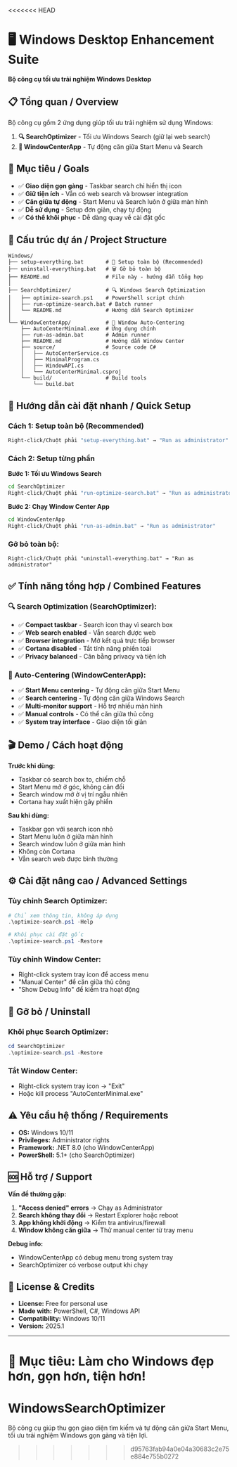 <<<<<<< HEAD
# 🖥️ Windows Desktop Enhancement Suite
**Bộ công cụ tối ưu trải nghiệm Windows Desktop**

## 📋 Tổng quan / Overview

Bộ công cụ gồm 2 ứng dụng giúp tối ưu trải nghiệm sử dụng Windows:

1. **🔍 SearchOptimizer** - Tối ưu Windows Search (giữ lại web search)
2. **🎯 WindowCenterApp** - Tự động căn giữa Start Menu và Search

## 🎯 Mục tiêu / Goals

- ✅ **Giao diện gọn gàng** - Taskbar search chỉ hiển thị icon
- ✅ **Giữ tiện ích** - Vẫn có web search và browser integration  
- ✅ **Căn giữa tự động** - Start Menu và Search luôn ở giữa màn hình
- ✅ **Dễ sử dụng** - Setup đơn giản, chạy tự động
- ✅ **Có thể khôi phục** - Dễ dàng quay về cài đặt gốc

## 📁 Cấu trúc dự án / Project Structure

```
Windows/
├── setup-everything.bat       # 🚀 Setup toàn bộ (Recommended)
├── uninstall-everything.bat   # 🗑️ Gỡ bỏ toàn bộ
├── README.md                  # File này - hướng dẫn tổng hợp
│
├── SearchOptimizer/           # 🔍 Windows Search Optimization
│   ├── optimize-search.ps1    # PowerShell script chính
│   ├── run-optimize-search.bat # Batch runner
│   └── README.md              # Hướng dẫn Search Optimizer
│
└── WindowCenterApp/           # 🎯 Window Auto-Centering
    ├── AutoCenterMinimal.exe  # Ứng dụng chính
    ├── run-as-admin.bat       # Admin runner
    ├── README.md              # Hướng dẫn Window Center
    ├── source/                # Source code C#
    │   ├── AutoCenterService.cs
    │   ├── MinimalProgram.cs
    │   ├── WindowAPI.cs
    │   └── AutoCenterMinimal.csproj
    └── build/                 # Build tools
        └── build.bat
```

## 🚀 Hướng dẫn cài đặt nhanh / Quick Setup

### Cách 1: Setup toàn bộ (Recommended)
```cmd
Right-click/Chuột phải "setup-everything.bat" → "Run as administrator"
```

### Cách 2: Setup từng phần
**Bước 1: Tối ưu Windows Search**
```cmd
cd SearchOptimizer
Right-click/Chuột phải "run-optimize-search.bat" → "Run as administrator"
```

**Bước 2: Chạy Window Center App**  
```cmd
cd WindowCenterApp
Right-click/Chuột phải "run-as-admin.bat" → "Run as administrator"
```

### Gỡ bỏ toàn bộ:
```
Right-click/Chuột phải "uninstall-everything.bat" → "Run as administrator"
```

## ✅ Tính năng tổng hợp / Combined Features

### 🔍 Search Optimization (SearchOptimizer):
- ✅ **Compact taskbar** - Search icon thay vì search box
- ✅ **Web search enabled** - Vẫn search được web
- ✅ **Browser integration** - Mở kết quả trực tiếp browser
- ✅ **Cortana disabled** - Tắt tính năng phiền toái
- ✅ **Privacy balanced** - Cân bằng privacy và tiện ích

### 🎯 Auto-Centering (WindowCenterApp):
- ✅ **Start Menu centering** - Tự động căn giữa Start Menu
- ✅ **Search centering** - Tự động căn giữa Windows Search
- ✅ **Multi-monitor support** - Hỗ trợ nhiều màn hình
- ✅ **Manual controls** - Có thể căn giữa thủ công
- ✅ **System tray interface** - Giao diện tối giản

## 🎬 Demo / Cách hoạt động

**Trước khi dùng:**
- Taskbar có search box to, chiếm chỗ
- Start Menu mở ở góc, không cân đối
- Search window mở ở vị trí ngẫu nhiên
- Cortana hay xuất hiện gây phiền

**Sau khi dùng:**
- Taskbar gọn với search icon nhỏ
- Start Menu luôn ở giữa màn hình
- Search window luôn ở giữa màn hình  
- Không còn Cortana
- Vẫn search web được bình thường

## ⚙️ Cài đặt nâng cao / Advanced Settings

### Tùy chỉnh Search Optimizer:
```powershell
# Chỉ xem thông tin, không áp dụng
.\optimize-search.ps1 -Help

# Khôi phục cài đặt gốc
.\optimize-search.ps1 -Restore
```

### Tùy chỉnh Window Center:
- Right-click system tray icon để access menu
- "Manual Center" để căn giữa thủ công
- "Show Debug Info" để kiểm tra hoạt động

## 🔄 Gỡ bỏ / Uninstall

### Khôi phục Search Optimizer:
```powershell
cd SearchOptimizer
.\optimize-search.ps1 -Restore
```

### Tắt Window Center:
- Right-click system tray icon → "Exit"
- Hoặc kill process "AutoCenterMinimal.exe"

## ⚠️ Yêu cầu hệ thống / Requirements

- **OS:** Windows 10/11
- **Privileges:** Administrator rights
- **Framework:** .NET 8.0 (cho WindowCenterApp)
- **PowerShell:** 5.1+ (cho SearchOptimizer)

## 🆘 Hỗ trợ / Support

**Vấn đề thường gặp:**

1. **"Access denied" errors** → Chạy as Administrator
2. **Search không thay đổi** → Restart Explorer hoặc reboot
3. **App không khởi động** → Kiểm tra antivirus/firewall
4. **Window không căn giữa** → Thử manual center từ tray menu

**Debug info:**
- WindowCenterApp có debug menu trong system tray
- SearchOptimizer có verbose output khi chạy

## 📝 License & Credits

- **License:** Free for personal use
- **Made with:** PowerShell, C#, Windows API
- **Compatibility:** Windows 10/11
- **Version:** 2025.1

---
**🎯 Mục tiêu: Làm cho Windows đẹp hơn, gọn hơn, tiện hơn!**
=======
# WindowsSearchOptimizer
Bộ công cụ giúp thu gọn giao diện tìm kiếm và tự động căn giữa Start Menu, tối ưu trải nghiệm Windows gọn gàng và tiện lợi.
>>>>>>> d95763fab94a0e04a30683c2e75e884e755b0272
